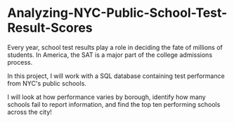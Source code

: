 # Analyzing-NYC-Public-School-Test-Result-Scores
Every year, school test results play a role in deciding the fate of millions of students. In America, the SAT is a major part of the college admissions process.

In this project, I will work with a SQL database containing test performance from NYC's public schools.

I will look at how performance varies by borough, identify how many schools fail to report information, and find the top ten performing schools across the city!
